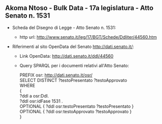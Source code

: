 ## Akoma Ntoso - Bulk Data - 17a legislatura - Atto Senato n. 1531 ##

* Scheda del Disegno di Legge - Atto Senato n. 1531:
	* http url: http://www.senato.it/leg/17/BGT/Schede/Ddliter/44560.htm

* Riferimenti al sito OpenData del Senato http://dati.senato.it/:
	* Link OpenData: http://dati.senato.it/ddl/44560
	* Query SPARQL per i documenti relativi all'Atto Senato:

        PREFIX osr: <http://dati.senato.it/osr/>  
		SELECT DISTINCT ?testoPresentato ?testoApprovato  
		WHERE  
		{  
		    ?ddl a osr:Ddl.  
		    ?ddl osr:idFase 1531 .  
		    OPTIONAL { ?ddl osr:testoPresentato ?testoPresentato }  
		    OPTIONAL { ?ddl osr:testoApprovato ?testoApprovato }  
		}
		